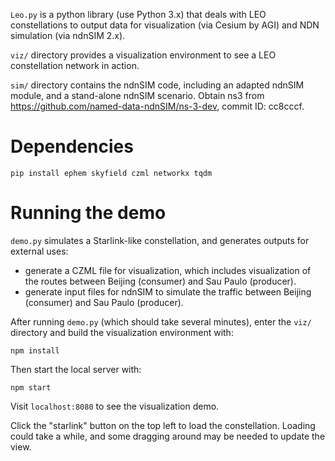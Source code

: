 `Leo.py` is a python library (use Python 3.x) that deals with LEO constellations to output data for visualization (via Cesium by AGI) and NDN simulation (via ndnSIM 2.x).

`viz/` directory provides a visualization environment to see a LEO constellation network in action.

`sim/` directory contains the ndnSIM code, including an adapted ndnSIM module, and a stand-alone ndnSIM scenario. Obtain ns3 from https://github.com/named-data-ndnSIM/ns-3-dev, commit ID: cc8cccf.

# Dependencies

`pip install ephem skyfield czml networkx tqdm`

# Running the demo

`demo.py` simulates a Starlink-like constellation, and generates outputs for external uses:
- generate a CZML file for visualization, which includes visualization of the routes between Beijing (consumer) and Sau Paulo (producer).
- generate input files for ndnSIM to simulate the traffic between Beijing (consumer) and Sau Paulo (producer).

After running `demo.py` (which should take several minutes), enter the `viz/` directory and build the visualization environment with:

`npm install`

Then start the local server with:

`npm start`

Visit `localhost:8080` to see the visualization demo.

Click the "starlink" button on the top left to load the constellation. Loading could take a while, and some dragging around may be needed to update the view.